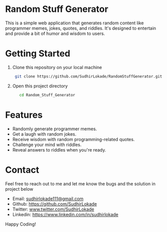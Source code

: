 # Random Stuff Generator
This is a simple web application that generates random content like programmer memes, jokes, quotes, and riddles. It's designed to entertain and provide a bit of humor and wisdom to users.
# Getting Started
1. Clone this repository on your local machine
   
   ```sh
    git clone https://github.com/SudhirLokade/RandomStuffGenerator.git
   ```
3. Open this project directory
   ```sh
      cd Random_Stuff_Generator
   ```

# Features

- Randomly generate programmer memes.
- Get a laugh with random jokes.
- Receive wisdom with random programming-related quotes.
- Challenge your mind with riddles.
- Reveal answers to riddles when you're ready.
# Contact
Feel free to reach out to me and let me know the bugs and the solution in project below 
- Email: sudhirlokade111@gmail.com
- Github: https://github.com/SudhirLokade
- Twitter: www.twitter.com/SudhirLokade
- Linkedin: https://www.linkedin.com/in/sudhirlokade

Happy Coding!
